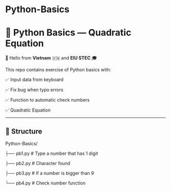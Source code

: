 # Python-Basics
# 🐍 Python Basics — Quadratic Equation  

👋 Hello from **Vietnam** 🇻🇳 and **EIU STEC** 🎓  
 
This repo contains exercise of Python basics with:

✅ Input data from keyboard

✅ Fix bug when typo errors 

✅ Function to automatic check numbers 

✅ Quadratic Equation

---

## 📂 Structure

Python-Basics/

├── pb1.py # Type a number that has 1 digit

├── pb2.py # Character found

├── pb3.py # If a number is bigger than 9

└── pb4.py # Check number function
